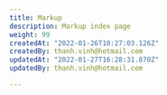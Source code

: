 ```yaml
---
title: Markup
description: Markup index page
weight: 99
createdAt: "2022-01-26T10:27:03.126Z"
createdBy: thanh.vinh@hotmail.com
updatedAt: "2022-01-27T16:28:31.870Z"
updatedBy: thanh.vinh@hotmail.com

---
```


